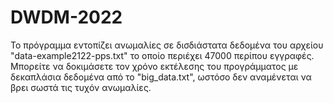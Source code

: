 # DWDM-2022

Το πρόγραμμα εντοπίζει ανωμαλίες σε δισδιάστατα δεδομένα του αρχείου "data-example2122-pps.txt" το οποίο περιέχει 47000 περίπου εγγραφές.
Μπορείτε να δοκιμάσετε τον χρόνο εκτέλεσης του προγράμματος με δεκαπλάσια δεδομένα από το "big_data.txt", ωστόσο δεν αναμένεται να βρει σωστά τις τυχόν ανωμαλίες.

